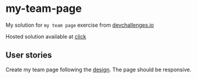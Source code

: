 
# my-team-page
My solution for `my team page` exercise from [devchallenges.io](https://devchallenges.io/challenges/hhmesazsqgKXrTkYkt0U)

Hosted solution available at [click](https://mateuszfranke.github.io/my-team-page/)

## User stories
Create my team page following the [design](https://www.figma.com/file/F8d1qJsorEdY47N74HLxQ4/team-page-challenge?node-id=0%3A1). The page should be responsive. 

